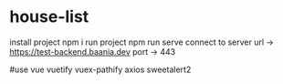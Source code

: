 # house-list

install project
  npm i
run project
  npm run serve
connect to server
  url -> https://test-backend.baania.dev
  port -> 443
  
#use 
  vue
  vuetify
  vuex-pathify
  axios
  sweetalert2
  
